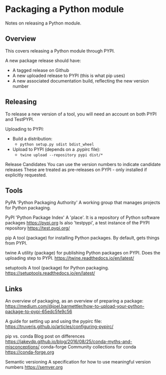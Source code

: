 # Packaging a Python module

Notes on releasing a Python module.

## Overview

This covers releasing a Python module through PYPI.

A new package release should have:
- A tagged release on Github
- A new uploaded release to PYPI (this is what pip uses)
- A new associated documentation build, reflecting the new version number

## Releasing

To release a new version of a tool, you will need an account on both PYPI and TestPYPI.

Uploading to PYPI:
- Build a distribution:
    - `python setup.py sdist bdist_wheel`
- Upload to PYPI (depends on a .pypirc file):
    - `twine upload --repository pypi dist/*`

Release Candidates
    You can use the version numbers to indicate candidate releases
    These are treated as pre-releases on PYPI - only installed if explicitly requested.

## Tools

PyPA
    'Python Packaging Authority'
    A working group that manages projects for Python packaging.

PyPI
    'Python Package Index'
    A 'place'. It is a repository of Python software packages
    https://pypi.org
    Is also 'testpypi', a test instance of the PYPI repository
    https://test.pypi.org/

pip
    A tool (package) for installing Python packages. By default, gets things from PYPI.

twine
    A utility (package) for publishing Python packages on PYPI.
    Does the uploading step to PYPI.
    https://twine.readthedocs.io/en/latest/

setuptools
    A tool (package) for Python packaging.
    https://setuptools.readthedocs.io/en/latest/

## Links

An overview of packaging, as an overview of preparing a package:
    https://medium.com/@joel.barmettler/how-to-upload-your-python-package-to-pypi-65edc5fe9c56

A guide for setting up and using the pypirc file:
    https://truveris.github.io/articles/configuring-pypirc/

pip vs. conda
    Blog post on differences
        https://jakevdp.github.io/blog/2016/08/25/conda-myths-and-misconceptions/
    conda-forge
        Community collections for conda
        https://conda-forge.org

Semantic versioning
    A specification for how to use meaningful version numbers
    https://semver.org
